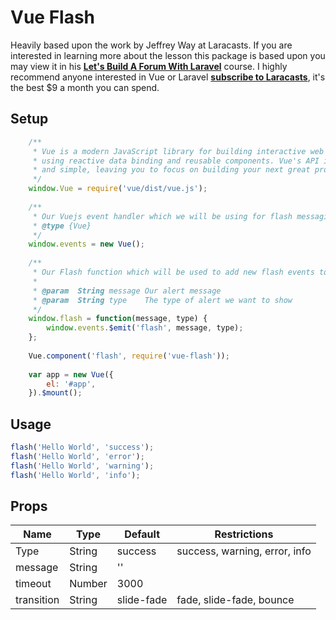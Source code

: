 # Vue Flash
<p>Heavily based upon the work by Jeffrey Way at Laracasts. 
If you are interested in learning more about the lesson this package is based upon you 
may view it in his <strong><a href="https://laracasts.com/series/lets-build-a-forum-with-laravel/episodes/29">Let's 
Build A Forum With Laravel</a></strong> course. I highly recommend anyone interested in Vue or Laravel <strong><a href="https://laracasts.com/join">subscribe to Laracasts</a></strong>, it's the best $9 a month you can spend.</p>

## Setup

```javascript
    /**
     * Vue is a modern JavaScript library for building interactive web interfaces
     * using reactive data binding and reusable components. Vue's API is clean
     * and simple, leaving you to focus on building your next great project.
     */
    window.Vue = require('vue/dist/vue.js');
    
    /**
     * Our Vuejs event handler which we will be using for flash messaging
     * @type {Vue}
     */
    window.events = new Vue();
    
    /**
     * Our Flash function which will be used to add new flash events to our event handler
     * 
     * @param  String message Our alert message
     * @param  String type    The type of alert we want to show
     */
    window.flash = function(message, type) {
        window.events.$emit('flash', message, type);
    };
    
    Vue.component('flash', require('vue-flash'));
    
    var app = new Vue({
        el: '#app',
    }).$mount();
```

## Usage

```javascript
flash('Hello World', 'success');
flash('Hello World', 'error');
flash('Hello World', 'warning');
flash('Hello World', 'info');
```

## Props

| Name       | Type   | Default    | Restrictions                  |
|------------|--------|------------|-------------------------------|
| Type       | String | success    | success, warning, error, info |
| message    | String | ''         |                               |
| timeout    | Number | 3000       |                               |
| transition | String | slide-fade | fade, slide-fade, bounce      |
